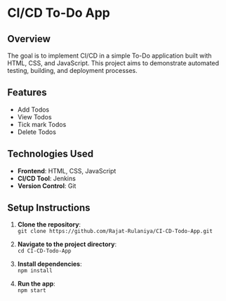 # CI/CD To-Do App

## Overview
The goal is to implement CI/CD in a simple To-Do application built with HTML, CSS, and JavaScript. This project aims to demonstrate automated testing, building, and deployment processes.

## Features
- Add Todos
- View Todos
- Tick mark Todos
- Delete Todos

## Technologies Used
- **Frontend**: HTML, CSS, JavaScript
- **CI/CD Tool**: Jenkins
- **Version Control**: Git

## Setup Instructions
1. **Clone the repository**:  
`git clone https://github.com/Rajat-Rulaniya/CI-CD-Todo-App.git`

2. **Navigate to the project directory**:  
`cd CI-CD-Todo-App`

3. **Install dependencies**:  
`npm install`

4. **Run the app**:  
`npm start`

